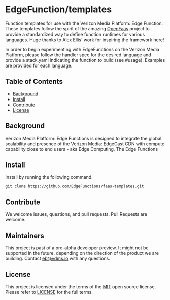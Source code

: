 # EdgeFunction/templates
Function templates for use with the Verizon Media Platform: Edge Function. These templates follow the spirit of the amazing [OpenFaas](https://github.com/openfaas/templates) project to provide a standardized way to define function runtimes for various languages. Huge thanks to Alex Ellis' work for inspiring the framework here!

In order to begin experimenting with EdgeFunctions on the Verizon Media Platform, please follow the handler spec for the desired language and provide a stack.yaml indicating the function to build (see #usage). Examples are provided for each language. 

## Table of Contents

- [Background](#background)
- [Install](#install)
- [Contribute](#contribute)
- [License](#license)

## Background

Verizon Media Platform: Edge Functions is designed to integrate the global scalability and presence of the Verizon Media: EdgeCast CDN with compute capability close to end users - aka Edge Computing. The Edge Functions

## Install

Install by running the following command.

```
git clone https://github.com/EdgeFunctions/faas-templates.git
```

## Contribute

We welcome issues, questions, and pull requests. Pull Requests are welcome.

## Maintainers
This project is past of a pre-alpha developer preview. It might not be supported in the future, depending on the direction of the product we are building. Contact eb@vdms.io with any questions.

## License
This project is licensed under the terms of the [MIT](LICENSE-MIT) open source license. Please refer to [LICENSE](LICENSE) for the full terms.


